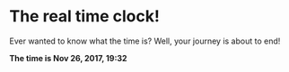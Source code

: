 # The real time clock!

Ever wanted to know what the time is? Well, your journey is about to end!

**The time is Nov 26, 2017, 19:32**